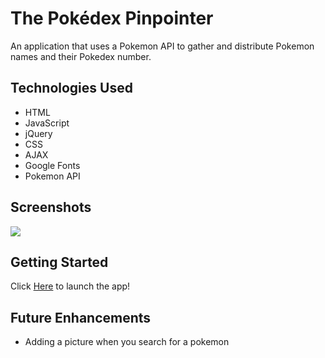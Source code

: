 # The Pokédex Pinpointer
An application that uses a Pokemon API to gather and distribute Pokemon names and their Pokedex number.  

## Technologies Used
- HTML
- JavaScript
- jQuery
- CSS
- AJAX
- Google Fonts
- Pokemon API

## Screenshots

![](https://i.imgur.com/VW9oRMv.png)

## Getting Started
Click [Here](https://pokemon-api-project-1.vercel.app/) to launch the app!

## Future Enhancements
- Adding a picture when you search for a pokemon
